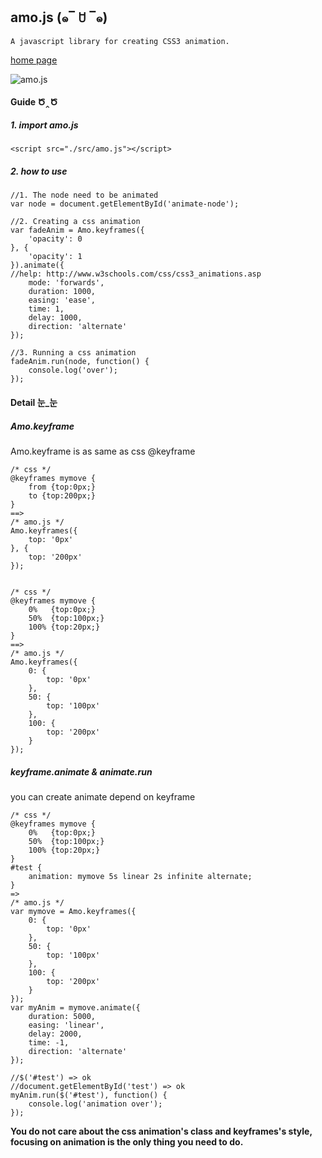 ## amo.js  (๑‾ ꇴ ‾๑)

`A javascript library for creating CSS3 animation.`

[home page](http://nikogu.github.io/amo/)

![amo.js](https://i.alipayobjects.com/i/localhost/jpg/201501/4D9BIKtMNh.jpg "amo.js")

#### Guide  Ծ‸Ծ

##### 1. import amo.js

    <script src="./src/amo.js"></script>

##### 2. how to use
    
    //1. The node need to be animated
    var node = document.getElementById('animate-node');

    //2. Creating a css animation
    var fadeAnim = Amo.keyframes({
        'opacity': 0
    }, {
        'opacity': 1
    }).animate({
    //help: http://www.w3schools.com/css/css3_animations.asp
        mode: 'forwards',
        duration: 1000,
        easing: 'ease',
        time: 1,
        delay: 1000,
        direction: 'alternate'
    });

    //3. Running a css animation
    fadeAnim.run(node, function() {
        console.log('over');
    });

#### Detail  눈_눈

##### Amo.keyframe
Amo.keyframe is as same as css @keyframe

    /* css */
    @keyframes mymove {
        from {top:0px;}
        to {top:200px;}
    }
    ==>
    /* amo.js */
    Amo.keyframes({
        top: '0px'
    }, {
        top: '200px' 
    });
    
    
    /* css */
    @keyframes mymove {
        0%   {top:0px;}
        50%  {top:100px;}
        100% {top:20px;}
    }
    ==>
    /* amo.js */
    Amo.keyframes({
        0: {
            top: '0px' 
        },
        50: {
            top: '100px'
        },
        100: {
            top: '200px'
        }
    });
    
##### keyframe.animate & animate.run
you can create animate depend on keyframe

    /* css */
    @keyframes mymove {
        0%   {top:0px;}
        50%  {top:100px;}
        100% {top:20px;}
    }
    #test {
        animation: mymove 5s linear 2s infinite alternate;
    }
    =>
    /* amo.js */
    var mymove = Amo.keyframes({
        0: {
            top: '0px' 
        },
        50: {
            top: '100px'
        },
        100: {
            top: '200px'
        }
    });
    var myAnim = mymove.animate({
        duration: 5000,
        easing: 'linear',
        delay: 2000,
        time: -1,
        direction: 'alternate'
    });
    
    //$('#test') => ok
    //document.getElementById('test') => ok
    myAnim.run($('#test'), function() {
        console.log('animation over'); 
    });

__You do not care about the css animation's class and keyframes's style, focusing on animation is the only thing you need to do.__
